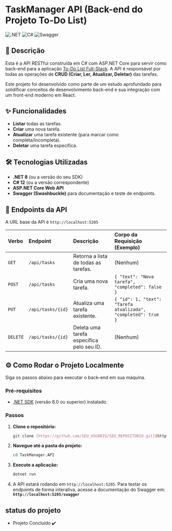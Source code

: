# TaskManager API (Back-end do Projeto To-Do List)

![.NET](https://img.shields.io/badge/.NET-8.0-512BD4?style=for-the-badge&logo=dotnet)
![C#](https://img.shields.io/badge/C%23-12.0-239120?style=for-the-badge&logo=c-sharp&logoColor=white)
![Swagger](https://img.shields.io/badge/Swagger-UI-85EA2D?style=for-the-badge&logo=swagger&logoColor=black)

## 📝 Descrição

Esta é a API RESTful construída em C# com ASP.NET Core para servir como back-end para a aplicação [To-Do List Full-Stack](https://github.com/IvanildoPaiva/todolist-csharp-api.git). A API é responsável por todas as operações de **CRUD (Criar, Ler, Atualizar, Deletar)** das tarefas.

Este projeto foi desenvolvido como parte de um estudo aprofundado para solidificar conceitos de desenvolvimento back-end e sua integração com um front-end moderno em React.

## ✨ Funcionalidades

- **Listar** todas as tarefas.
- **Criar** uma nova tarefa.
- **Atualizar** uma tarefa existente (para marcar como completa/incompleta).
- **Deletar** uma tarefa específica.

## 🛠️ Tecnologias Utilizadas

* **.NET 8** (ou a versão do seu SDK)
* **C# 12** (ou a versão correspondente)
* **ASP.NET Core Web API**
* **Swagger (Swashbuckle)** para documentação e teste de endpoints.

## 🚀 Endpoints da API

A URL base da API é `http://localhost:5205`

| Verbo  | Endpoint           | Descrição                                 | Corpo da Requisição (Exemplo)                                |
| :----- | :----------------- | :---------------------------------------- | :----------------------------------------------------------- |
| `GET`  | `/api/tasks`       | Retorna a lista de todas as tarefas.      | (Nenhum)                                                     |
| `POST` | `/api/tasks`       | Cria uma nova tarefa.                     | `{ "text": "Nova tarefa", "completed": false }`              |
| `PUT`  | `/api/tasks/{id}`  | Atualiza uma tarefa existente.            | `{ "id": 1, "text": "Tarefa atualizada", "completed": true }` |
| `DELETE`| `/api/tasks/{id}` | Deleta uma tarefa específica pelo seu ID. | (Nenhum)                                                     |

## ⚙️ Como Rodar o Projeto Localmente

Siga os passos abaixo para executar o back-end em sua máquina.

### Pré-requisitos

- [.NET SDK](https://dotnet.microsoft.com/download) (versão 8.0 ou superior) instalado.

### Passos

1.  **Clone o repositório:**
    ```bash
    git clone [https://github.com/SEU_USUARIO/SEU_REPOSITORIO.git](https://github.com/SEU_USUARIO/SEU_REPOSITORIO.git)
    ```

2.  **Navegue até a pasta do projeto:**
    ```bash
    cd TaskManager.API
    ```

3.  **Execute a aplicação:**
    ```bash
    dotnet run
    ```

4.  A API estará rodando em `http://localhost:5205`. Para testar os endpoints de forma interativa, acesse a documentação do Swagger em:
    **`http://localhost:5205/swagger`**

## status do projeto

- Projeto Concluído ✔️